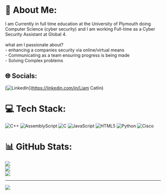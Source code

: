 # 💫 About Me:
I am Currently in full time education at the University of Plymouth doing Computer Science (cyber security) and I am working Full-time as a Cyber Security Assistant at Global 4. <br><br>what am I passionate about?<br>- enhancing a companies security via online/virtual means<br>- Communicating as a team ensuring progress is being made<br>- Solving Complex problems


## 🌐 Socials:
[![LinkedIn](https://img.shields.io/badge/LinkedIn-%230077B5.svg?logo=linkedin&logoColor=white)](https://linkedin.com/in/Liam Catlin) 

# 💻 Tech Stack:
![C++](https://img.shields.io/badge/c++-%2300599C.svg?style=for-the-badge&logo=c%2B%2B&logoColor=white) ![AssemblyScript](https://img.shields.io/badge/assembly%20script-%23000000.svg?style=for-the-badge&logo=assemblyscript&logoColor=white) ![C](https://img.shields.io/badge/c-%2300599C.svg?style=for-the-badge&logo=c&logoColor=white) ![JavaScript](https://img.shields.io/badge/javascript-%23323330.svg?style=for-the-badge&logo=javascript&logoColor=%23F7DF1E) ![HTML5](https://img.shields.io/badge/html5-%23E34F26.svg?style=for-the-badge&logo=html5&logoColor=white) ![Python](https://img.shields.io/badge/python-3670A0?style=for-the-badge&logo=python&logoColor=ffdd54) ![Cisco](https://img.shields.io/badge/cisco-%23049fd9.svg?style=for-the-badge&logo=cisco&logoColor=black)
# 📊 GitHub Stats:
![](https://github-readme-stats.vercel.app/api?username=Liam8721&theme=calm&hide_border=false&include_all_commits=false&count_private=false)<br/>
![](https://nirzak-streak-stats.vercel.app/?user=Liam8721&theme=calm&hide_border=false)<br/>
![](https://github-readme-stats.vercel.app/api/top-langs/?username=Liam8721&theme=calm&hide_border=false&include_all_commits=false&count_private=false&layout=compact)

---
[![](https://visitcount.itsvg.in/api?id=Liam8721&icon=0&color=0)](https://visitcount.itsvg.in)

<!-- Proudly created with GPRM ( https://gprm.itsvg.in ) -->
